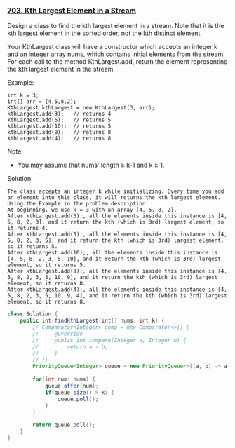 ### [703. Kth Largest Element in a Stream](https://leetcode.com/problems/kth-largest-element-in-a-stream/)


Design a class to find the kth largest element in a stream. Note that it is the kth largest element in the sorted order, not the kth distinct element.

Your KthLargest class will have a constructor which accepts an integer k and an integer array nums, which contains initial elements from the stream. For each call to the method KthLargest.add, return the element representing the kth largest element in the stream.

Example:
```
int k = 3;
int[] arr = [4,5,8,2];
KthLargest kthLargest = new KthLargest(3, arr);
kthLargest.add(3);   // returns 4
kthLargest.add(5);   // returns 5
kthLargest.add(10);  // returns 5
kthLargest.add(9);   // returns 8
kthLargest.add(4);   // returns 8
```

Note:
- You may assume that nums' length ≥ k-1 and k ≥ 1.

Solution
```
The class accepts an integer k while initializing. Every time you add an element into this class, it will returns the kth largest element. Using the Example in the problem description:
At beginning, we use k = 3 with an array [4, 5, 8, 2].
After kthLargest.add(3);, all the elements inside this instance is [4, 5, 8, 2, 3], and it return the kth (which is 3rd) largest element, so it returns 4.
After kthLargest.add(5);, all the elements inside this instance is [4, 5, 8, 2, 3, 5], and it return the kth (which is 3rd) largest element, so it returns 5.
After kthLargest.add(10);, all the elements inside this instance is [4, 5, 8, 2, 3, 5, 10], and it return the kth (which is 3rd) largest element, so it returns 5.
After kthLargest.add(9);, all the elements inside this instance is [4, 5, 8, 2, 3, 5, 10, 9], and it return the kth (which is 3rd) largest element, so it returns 8.
After kthLargest.add(4);, all the elements inside this instance is [4, 5, 8, 2, 3, 5, 10, 9, 4], and it return the kth (which is 3rd) largest element, so it returns 8.
```
```java
class Solution {
    public int findKthLargest(int[] nums, int k) {
        // Comparator<Integer> comp = new Comparator<>() {
        //     @Override
        //     public int compare(Integer a, Integer b) {
        //         return a - b;
        //     }
        // };
        PriorityQueue<Integer> queue = new PriorityQueue<>((a, b) -> a - b);
        
        for(int num: nums) {
            queue.offer(num);
            if(queue.size() > k) {
                queue.poll();
            }
        }
        
        return queue.poll();
    }
}
```